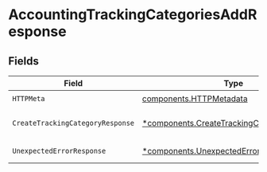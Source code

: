 # AccountingTrackingCategoriesAddResponse


## Fields

| Field                                                                                                   | Type                                                                                                    | Required                                                                                                | Description                                                                                             |
| ------------------------------------------------------------------------------------------------------- | ------------------------------------------------------------------------------------------------------- | ------------------------------------------------------------------------------------------------------- | ------------------------------------------------------------------------------------------------------- |
| `HTTPMeta`                                                                                              | [components.HTTPMetadata](../../models/components/httpmetadata.md)                                      | :heavy_check_mark:                                                                                      | N/A                                                                                                     |
| `CreateTrackingCategoryResponse`                                                                        | [*components.CreateTrackingCategoryResponse](../../models/components/createtrackingcategoryresponse.md) | :heavy_minus_sign:                                                                                      | Tracking category created                                                                               |
| `UnexpectedErrorResponse`                                                                               | [*components.UnexpectedErrorResponse](../../models/components/unexpectederrorresponse.md)               | :heavy_minus_sign:                                                                                      | Unexpected error                                                                                        |